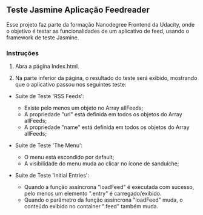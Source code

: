 ## Teste Jasmine Aplicação Feedreader
Esse projeto faz parte da formação Nanodegree Frontend da Udacity, onde o objetivo é testar as funcionalidades de um aplicativo de feed, usando o framework de teste Jasmine.

### Instruções

1. Abra a página Index.html.

2. Na parte inferior da página, o resultado do teste será exibido, mostrando que o aplicativo passou nos seguintes teste:

  * Suite de Teste 'RSS Feeds':
    * Existe pelo menos um objeto no Array allFeeds;
    * A propriedade "url" está definida em todos os objetos do Array allFeeds;
    * A propriedade "name" está definida em todos os objetos do Array allFeeds;

  * Suite de Teste 'The Menu':
    * O menu está escondido por default;
    * A visibilidade do menu muda ao clicar no ícone de sanduíche;

  * Suite de Teste 'Initial Entries':  
    * Quando a função assíncrona "loadFeed" é executada com sucesso, pelo menos um elemento ".entry" é carregado/exibido.
    * Quando o parâmetro da função assíncrona "loadFeed" muda, o conteúdo exibido no container ".feed" também muda.
